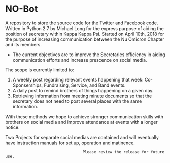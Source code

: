 # NO-Bot
A repository to store the source code for the Twitter and Facebook code. 
Written in Python 2.7 by Michael Long for the express purpose of aiding the position of secretary within Kappa Kappa Psi.
Started on April 10th, 2018 for the purpose of increasing communication between the Nu Omicron Chapter and its members.

- The current objectives are to improve the Secretaries efficiency in aiding communication efforts and increase prescence on social media.

The scope is currently limited to:
1. A weekly post regarding relevant events happening that week: Co-Sponserships, Fundraising, Service, and Band events.
2. A daily post to remind brothers of things happening on a given day.
3. Retrieving information from meeting minute documents so that the secretary does not need to post several places with the same information.

With these methods we hope to achieve stronger communication skills with brothers on social media and improve attendance at events with a longer notice.

Two Projects for separate social medias are contained and will eventually have instruction manuals for set up, operation and matinence.
                                      
                                      Please review the release for future use.
